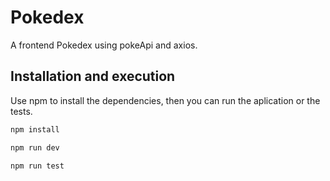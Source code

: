 # Pokedex
A frontend Pokedex using pokeApi and axios.

## Installation and execution

Use npm to install the dependencies, then you can run the aplication or the tests.

```bash
npm install

npm run dev

npm run test
```
